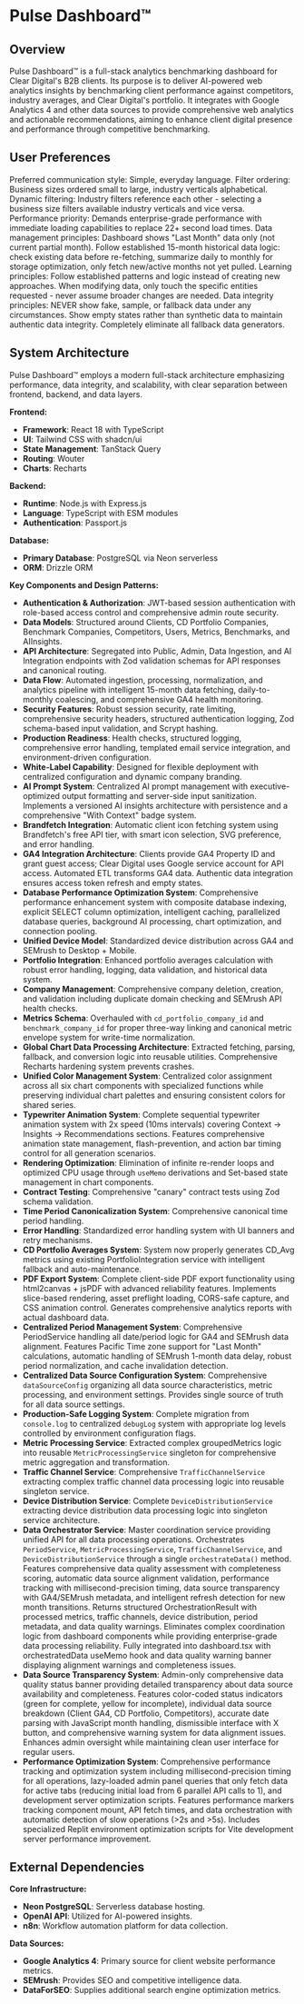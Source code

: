 # Pulse Dashboard™

## Overview
Pulse Dashboard™ is a full-stack analytics benchmarking dashboard for Clear Digital's B2B clients. Its purpose is to deliver AI-powered web analytics insights by benchmarking client performance against competitors, industry averages, and Clear Digital's portfolio. It integrates with Google Analytics 4 and other data sources to provide comprehensive web analytics and actionable recommendations, aiming to enhance client digital presence and performance through competitive benchmarking.

## User Preferences
Preferred communication style: Simple, everyday language.
Filter ordering: Business sizes ordered small to large, industry verticals alphabetical.
Dynamic filtering: Industry filters reference each other - selecting a business size filters available industry verticals and vice versa.
Performance priority: Demands enterprise-grade performance with immediate loading capabilities to replace 22+ second load times.
Data management principles: Dashboard shows "Last Month" data only (not current partial month). Follow established 15-month historical data logic: check existing data before re-fetching, summarize daily to monthly for storage optimization, only fetch new/active months not yet pulled.
Learning principles: Follow established patterns and logic instead of creating new approaches. When modifying data, only touch the specific entities requested - never assume broader changes are needed.
Data integrity principles: NEVER show fake, sample, or fallback data under any circumstances. Show empty states rather than synthetic data to maintain authentic data integrity. Completely eliminate all fallback data generators.

## System Architecture
Pulse Dashboard™ employs a modern full-stack architecture emphasizing performance, data integrity, and scalability, with clear separation between frontend, backend, and data layers.

**Frontend:**
- **Framework**: React 18 with TypeScript
- **UI**: Tailwind CSS with shadcn/ui
- **State Management**: TanStack Query
- **Routing**: Wouter
- **Charts**: Recharts

**Backend:**
- **Runtime**: Node.js with Express.js
- **Language**: TypeScript with ESM modules
- **Authentication**: Passport.js

**Database:**
- **Primary Database**: PostgreSQL via Neon serverless
- **ORM**: Drizzle ORM

**Key Components and Design Patterns:**
- **Authentication & Authorization**: JWT-based session authentication with role-based access control and comprehensive admin route security.
- **Data Models**: Structured around Clients, CD Portfolio Companies, Benchmark Companies, Competitors, Users, Metrics, Benchmarks, and AIInsights.
- **API Architecture**: Segregated into Public, Admin, Data Ingestion, and AI Integration endpoints with Zod validation schemas for API responses and canonical routing.
- **Data Flow**: Automated ingestion, processing, normalization, and analytics pipeline with intelligent 15-month data fetching, daily-to-monthly coalescing, and comprehensive GA4 health monitoring.
- **Security Features**: Robust session security, rate limiting, comprehensive security headers, structured authentication logging, Zod schema-based input validation, and Scrypt hashing.
- **Production Readiness**: Health checks, structured logging, comprehensive error handling, templated email service integration, and environment-driven configuration.
- **White-Label Capability**: Designed for flexible deployment with centralized configuration and dynamic company branding.
- **AI Prompt System**: Centralized AI prompt management with executive-optimized output formatting and server-side input sanitization. Implements a versioned AI insights architecture with persistence and a comprehensive "With Context" badge system.
- **Brandfetch Integration**: Automatic client icon fetching system using Brandfetch's free API tier, with smart icon selection, SVG preference, and error handling.
- **GA4 Integration Architecture**: Clients provide GA4 Property ID and grant guest access; Clear Digital uses Google service account for API access. Automated ETL transforms GA4 data. Authentic data integration ensures access token refresh and empty states.
- **Database Performance Optimization System**: Comprehensive performance enhancement system with composite database indexing, explicit SELECT column optimization, intelligent caching, parallelized database queries, background AI processing, chart optimization, and connection pooling.
- **Unified Device Model**: Standardized device distribution across GA4 and SEMrush to Desktop + Mobile.
- **Portfolio Integration**: Enhanced portfolio averages calculation with robust error handling, logging, data validation, and historical data system.
- **Company Management**: Comprehensive company deletion, creation, and validation including duplicate domain checking and SEMrush API health checks.
- **Metrics Schema**: Overhauled with `cd_portfolio_company_id` and `benchmark_company_id` for proper three-way linking and canonical metric envelope system for write-time normalization.
- **Global Chart Data Processing Architecture**: Extracted fetching, parsing, fallback, and conversion logic into reusable utilities. Comprehensive Recharts hardening system prevents crashes.
- **Unified Color Management System**: Centralized color assignment across all six chart components with specialized functions while preserving individual chart palettes and ensuring consistent colors for shared series.
- **Typewriter Animation System**: Complete sequential typewriter animation system with 2x speed (10ms intervals) covering Context → Insights → Recommendations sections. Features comprehensive animation state management, flash-prevention, and action bar timing control for all generation scenarios.
- **Rendering Optimization**: Elimination of infinite re-render loops and optimized CPU usage through `useMemo` derivations and Set-based state management in chart components.
- **Contract Testing**: Comprehensive "canary" contract tests using Zod schema validation.
- **Time Period Canonicalization System**: Comprehensive canonical time period handling.
- **Error Handling**: Standardized error handling system with UI banners and retry mechanisms.
- **CD Portfolio Averages System**: System now properly generates CD_Avg metrics using existing PortfolioIntegration service with intelligent fallback and auto-maintenance.
- **PDF Export System**: Complete client-side PDF export functionality using html2canvas + jsPDF with advanced reliability features. Implements slice-based rendering, asset preflight loading, CORS-safe capture, and CSS animation control. Generates comprehensive analytics reports with actual dashboard data.
- **Centralized Period Management System**: Comprehensive PeriodService handling all date/period logic for GA4 and SEMrush data alignment. Features Pacific Time zone support for "Last Month" calculations, automatic handling of SEMrush 1-month data delay, robust period normalization, and cache invalidation detection.
- **Centralized Data Source Configuration System**: Comprehensive `dataSourceConfig` organizing all data source characteristics, metric processing, and environment settings. Provides single source of truth for all data source settings.
- **Production-Safe Logging System**: Complete migration from `console.log` to centralized `debugLog` system with appropriate log levels controlled by environment configuration flags.
- **Metric Processing Service**: Extracted complex groupedMetrics logic into reusable `MetricProcessingService` singleton for comprehensive metric aggregation and transformation.
- **Traffic Channel Service**: Comprehensive `TrafficChannelService` extracting complex traffic channel data processing logic into reusable singleton service.
- **Device Distribution Service**: Complete `DeviceDistributionService` extracting device distribution data processing logic into singleton service architecture.
- **Data Orchestrator Service**: Master coordination service providing unified API for all data processing operations. Orchestrates `PeriodService`, `MetricProcessingService`, `TrafficChannelService`, and `DeviceDistributionService` through a single `orchestrateData()` method. Features comprehensive data quality assessment with completeness scoring, automatic data source alignment validation, performance tracking with millisecond-precision timing, data source transparency with GA4/SEMrush metadata, and intelligent refresh detection for new month transitions. Returns structured OrchestrationResult with processed metrics, traffic channels, device distribution, period metadata, and data quality warnings. Eliminates complex coordination logic from dashboard components while providing enterprise-grade data processing reliability. Fully integrated into dashboard.tsx with orchestratedData useMemo hook and data quality warning banner displaying alignment warnings and completeness issues.
- **Data Source Transparency System**: Admin-only comprehensive data quality status banner providing detailed transparency about data source availability and completeness. Features color-coded status indicators (green for complete, yellow for incomplete), individual data source breakdown (Client GA4, CD Portfolio, Competitors), accurate date parsing with JavaScript month handling, dismissible interface with X button, and comprehensive warning system for data alignment issues. Enhances admin oversight while maintaining clean user interface for regular users.
- **Performance Optimization System**: Comprehensive performance tracking and optimization system including millisecond-precision timing for all operations, lazy-loaded admin panel queries that only fetch data for active tabs (reducing initial load from 6 parallel API calls to 1), and development server optimization scripts. Features performance markers tracking component mount, API fetch times, and data orchestration with automatic detection of slow operations (>2s and >5s). Includes specialized Replit environment optimization scripts for Vite development server performance improvement.

## External Dependencies
**Core Infrastructure:**
- **Neon PostgreSQL**: Serverless database hosting.
- **OpenAI API**: Utilized for AI-powered insights.
- **n8n**: Workflow automation platform for data collection.

**Data Sources:**
- **Google Analytics 4**: Primary source for client website performance metrics.
- **SEMrush**: Provides SEO and competitive intelligence data.
- **DataForSEO**: Supplies additional search engine optimization metrics.